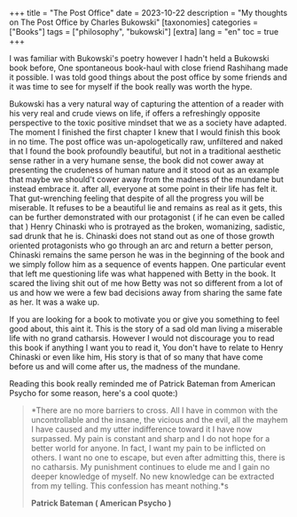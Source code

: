 +++
title = "The Post Office"
date = 2023-10-22
description = "My thoughts on The Post Office by Charles Bukowski"
[taxonomies]
categories = ["Books"]
tags = ["philosophy", "bukowski"]
[extra]
lang = "en"
toc = true
+++

I was familiar with Bukowski's poetry however I hadn't held a Bukowski book before, One spontaneous book-haul with close friend Rashihang made it possible. I was told good things about the post office by some friends and it was time to see for myself if the book really was worth the hype.

Bukowski has a very natural way of capturing the attention of a reader with his very real and crude views on life, if offers a refreshingly opposite perspective to the toxic positive mindset that we as a society have adapted. The moment I finished the first chapter I knew that I would finish this book in no time. The post office was un-apologetically raw, unfiltered and naked that I found the book profoundly beautiful, but not in a traditional aesthetic sense rather in a very humane sense, the book did not cower away at presenting the crudeness of human nature and it stood out as an example that maybe we should't cower away from the madness of the mundane but instead embrace it. after all, everyone at some point in their life has felt it. That gut-wrenching feeling that despite of all the progress you will be miserable. It refuses to be a beautiful lie and remains as real as it gets, this can be further demonstrated with our protagonist ( if he can even be called that ) Henry Chinaski who is protrayed as the broken, womanizing, sadistic, sad drunk that he is. Chinaski does not stand out as one of those growth oriented protagonists who go through an arc and return a better person, Chinaski remains the same person he was in the beginning of the book and we simply follow him as a sequence of events happen. One particular event that left me questioning life was what happened with Betty in the book. It scared the living shit out of me how Betty was not so different from a lot of us and how we were a few bad decisions away from sharing the same fate as her. It was a wake up.

If you are looking for a book to motivate you or give you something to feel good about, this aint it. This is the story of a sad old man living a miserable life with no grand catharsis. However I would not discourage you to read this book if anything I want you to read it, You don't have to relate to Henry Chinaski or even like him, His story is that of so many that have come before us and will come after us, the madness of the mundane.

Reading this book really reminded me of Patrick Bateman from American Psycho for some reason, here's a cool quote:)

> *There are no more barriers to cross. All I have in common with the uncontrollable and the insane, the vicious and the evil, all the mayhem I have caused and my utter indifference toward it I have now surpassed. My pain is constant and sharp and I do not hope for a better world for anyone. In fact, I want my pain to be inflicted on others. I want no one to escape, but even after admitting this, there is no catharsis. My punishment continues to elude me and I gain no deeper knowledge of myself. No new knowledge can be extracted from my telling. This confession has meant nothing.*s
>
> **Patrick Bateman ( American Psycho )**
